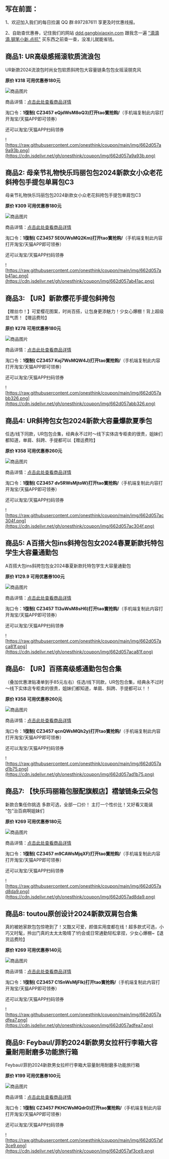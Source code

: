 ## 写在前面：

1、欢迎加入我们的每日捡漏 QQ 群:897287611 享更及时优惠线报。

2、自助查优惠券，记住我们的网站 [ddd.gangbixiaoxin.com](https://ddd.gangbixiaoxin.com) 跟我念一遍 ["滴滴滴.钢笔小新.点抗"](https://ddd.gangbixiaoxin.com) 买东西之前查一查，没准儿就能省钱。

## 商品1: UR高级感摇滚软质流浪包

UR新款2024流浪包时尚女包软质斜挎包大容量链条包包女摇滚朋克风

**原价 ¥318 可用优惠券180元**

![商品图片](https://img.alicdn.com/bao/uploaded/i4/3952701185/O1CN01QbgOva1KcmHZLXZ4w_!!0-item_pic.jpg)

商品详情：[点击此处查看商品详情](https://s.click.taobao.com/t?e=m%3D2%26s%3Dve63ET%2Bw8KBw4vFB6t2Z2ueEDrYVVa64yK8Cckff7TXLWlSKdGSYDgHeoijyuWtN5x%2BIUlGKNpXWbLW7uhxyboGvCrJWHk1%2FTyVl44vrPmd3miNKHWpinpVm%2FOAUUFw71qrpxiwMoCNxc1AtbZGVS00Ez%2BhxW97Ivd1sOMgNYosLZMqoQW%2BfuKGzo1lVxIio5aj3xmU0Oe7%2FN6npo1Zwcoq%2FVYnEnCCevSAul2KTOm4nflgASZwi8kRZCFweNJBB7pP39Pzpb%2Fg4%2BfirBrx7mM7AMx9cWAx%2BEiM%2FlSG%2FbZSIIQndMAyaIOv3%2B%2FNDyzzBU1NVKZy3ECfGDF1NzTQoPw%3D%3D&amp;union_lens=lensId:TAPI@1714226545@212abcc5_1143_18f1fdd4527_a579@01)

淘口令：**1復制( CZ3457 eQjdWsM8oQ3)打开tao寳抢购/**（手机端复制此内容打开淘宝/天猫APP即可领券）</p>

还可以淘宝/天猫APP扫码领券

![https://raw.githubusercontent.com/onesthink/coupon/main/img/662d057a9a93b.png](https://cdn.jsdelivr.net/gh/onesthink/coupon/img/662d057a9a93b.png)

## 商品2: 母亲节礼物快乐玛丽包包2024新款女小众老花斜挎包手提包单肩包C3

母亲节礼物快乐玛丽包包2024新款女小众老花斜挎包手提包单肩包C3

**原价 ¥309 可用优惠券180元**

![商品图片](https://img.alicdn.com/bao/uploaded/i4/2217464489531/O1CN01lQbnhA2KHFpYi9mpa_!!0-item_pic.jpg)

商品详情：[点击此处查看商品详情](https://s.click.taobao.com/t?e=m%3D2%26s%3D%2FoHeVbEZ4gtw4vFB6t2Z2ueEDrYVVa64yK8Cckff7TXLWlSKdGSYDgHeoijyuWtNMMgx22UI05bWbLW7uhxyboGvCrJWHk1%2FTyVl44vrPmd3miNKHWpinpVm%2FOAUUFw71qrpxiwMoCNxc1AtbZGVSzPVAKiAoAQQYbXx%2FSSWCM7NEPXytV9ALoS4zvCRUrquPQeMVxBk300rmFXHeAoDEzVTPM1xcYb%2BU3pChebJVX9%2BBfLWqLCkq0vqVkW7d34H2CXRmTBk92gbkJ5QxPS2Ci%2FKfJmqgrYAfWsUjZoD5RBzlLZiXOK49%2FHMkWFDbQ60Dseal0NfMDXJpWvVCAyWdKJn5AyUbPoV&amp;union_lens=lensId:TAPI@1714226548@210790de_1135_18f1fdd4d44_4bfc@01)

淘口令：**1復制( CZ3457 5E0UWsMQ2Km)打开tao寳抢购/**（手机端复制此内容打开淘宝/天猫APP即可领券）</p>

还可以淘宝/天猫APP扫码领券

![https://raw.githubusercontent.com/onesthink/coupon/main/img/662d057ab41ac.png](https://cdn.jsdelivr.net/gh/onesthink/coupon/img/662d057ab41ac.png)

## 商品3: 【UR】新款樱花手提包斜挎包

【赠丝巾！】可爱樱花图案，时尚百搭，让包身更添魅力！少女心爆棚！背上超级显气质！【赠运费险】

**原价 ¥278 可用优惠券180元**

![商品图片](https://img.alicdn.com/bao/uploaded/O1CN01RHYiXC1KjBoFfAP3r_!!6000000001199-0-yinhe.jpg)

商品详情：[点击此处查看商品详情](https://s.click.taobao.com/t?e=m%3D2%26s%3D3r3tfKRhvTxw4vFB6t2Z2ueEDrYVVa64yK8Cckff7TXLWlSKdGSYDgHeoijyuWtNMMgx22UI05bWbLW7uhxyboGvCrJWHk1%2FTyVl44vrPmd3miNKHWpinpVm%2FOAUUFw71qrpxiwMoCNxc1AtbZGVS00Ez%2BhxW97Ivd1sOMgNYosLZMqoQW%2BfuKGzo1lVxIio%2BuBDq5Qc6TvroMQFSj15upvQJosD35iaA%2FgSWCgERbg6VdIEiFvw8Md5czdQiDHIlbRMz6GTKAYZjQKfJ2UQf03O4wtQ3K90XXhKrcBJdMw3MIHWpyWajUOJH7rsuZ8OX0%2B3obhRTo5xKmPmpIKZsA%3D%3D&amp;union_lens=lensId:TAPI@1714226548@21365310_10de_18f1fdd50c9_e930@01)

淘口令：**1復制( CZ3457 Koj7WsMQW4J)打开tao寳抢购/**（手机端复制此内容打开淘宝/天猫APP即可领券）</p>

还可以淘宝/天猫APP扫码领券

![https://raw.githubusercontent.com/onesthink/coupon/main/img/662d057abb326.png](https://cdn.jsdelivr.net/gh/onesthink/coupon/img/662d057abb326.png)

## 商品4: UR斜挎包女包2024新款大容量爆款夏季包

任选/线下同款，UR包包合集，经典永不过时～线下实体店专柜卖的很贵，姐妹们都知道，单肩、斜跨、手提都可以【赠运费险】

**原价 ¥358 可用优惠券260元**

![商品图片](https://img.alicdn.com/i2/3952701185/O1CN01iYQbn11Kcm6iXOiTb_!!3952701185.jpg)

商品详情：[点击此处查看商品详情](https://s.click.taobao.com/t?e=m%3D2%26s%3DSMwTG2Si9Bhw4vFB6t2Z2ueEDrYVVa64yK8Cckff7TXLWlSKdGSYDgHeoijyuWtN79%2FTFaMDK6TWbLW7uhxyboGvCrJWHk1%2FTyVl44vrPmd3miNKHWpinpVm%2FOAUUFw71qrpxiwMoCNxc1AtbZGVS00Ez%2BhxW97Ivd1sOMgNYosLZMqoQW%2BfuKGzo1lVxIiorpiGgHMkqHdZ1op5HYlhV7QGEk7XGBwnMOvhMWoSf%2B4hCOd8pJnfTUvPdZTbmr5BlbRMz6GTKAYZjQKfJ2UQf03O4wtQ3K90XXhKrcBJdMzCTDNyqxpcP%2BurplHS5nTgX0%2B3obhRTo5xKmPmpIKZsA%3D%3D&amp;union_lens=lensId:TAPI@1714226549@0bbb0cf8_10df_18f1fdd53d4_289c@01)

淘口令：**1復制( CZ3457 dv5RWsMjtoW)打开tao寳抢购/**（手机端复制此内容打开淘宝/天猫APP即可领券）</p>

还可以淘宝/天猫APP扫码领券

![https://raw.githubusercontent.com/onesthink/coupon/main/img/662d057ac304f.png](https://cdn.jsdelivr.net/gh/onesthink/coupon/img/662d057ac304f.png)

## 商品5: A百搭大包ins斜挎包包女2024春夏新款托特包学生大容量通勤包

A百搭大包ins斜挎包包女2024春夏新款托特包学生大容量通勤包

**原价 ¥129.9 可用优惠券100元**

![商品图片](https://img.alicdn.com/bao/uploaded/i1/1861402016/O1CN010GBgDQ1QlNPSturNy_!!1861402016.png)

商品详情：[点击此处查看商品详情](https://s.click.taobao.com/t?e=m%3D2%26s%3D8dXzmC2DLwJw4vFB6t2Z2ueEDrYVVa64XoO8tOebS%2BfLWlSKdGSYDhf%2FwLCb91kZJ1gyddu7kN%2FWbLW7uhxyboGvCrJWHk1%2FTyVl44vrPmd3miNKHWpinpVm%2FOAUUFw71qrpxiwMoCNxc1AtbZGVS9sk1aYbEIx%2F1W995JA08bQLZMqoQW%2BfuKGzo1lVxIioVXvva1jBqbS7mQZgQDJx%2BoDj37c9FMDi8ZvO1hM1aY0N5HcPvCcaoCmPxSkOlRIRlbRMz6GTKAYZjQKfJ2UQf03O4wtQ3K90XXhKrcBJdMzliahVTSIvpakPKQBp0DJpX0%2B3obhRTo5xKmPmpIKZsA%3D%3D&amp;union_lens=lensId:TAPI@1714226550@213cb071_1121_18f1fdd574d_d4e4@01)

淘口令：**1復制( CZ3457 Tl3uWsM8sH6)打开tao寳抢购/**（手机端复制此内容打开淘宝/天猫APP即可领券）</p>

还可以淘宝/天猫APP扫码领券

![https://raw.githubusercontent.com/onesthink/coupon/main/img/662d057aca81f.png](https://cdn.jsdelivr.net/gh/onesthink/coupon/img/662d057aca81f.png)

## 商品6: 【UR】百搭高级感通勤包包合集

（叠加优惠津贴凑单到手85元左右）任选/线下同款，UR包包合集，经典永不过时～线下实体店专柜卖的很贵，姐妹们都知道，单肩、斜跨、手提都可以！！

**原价 ¥358 可用优惠券260元**

![商品图片](https://img.alicdn.com/imgextra/i3/2684772161/O1CN01q384vw1RpmqZQEzuH_!!2684772161.png)

商品详情：[点击此处查看商品详情](https://s.click.taobao.com/t?e=m%3D2%26s%3D%2FJav2gq%2FSJJw4vFB6t2Z2ueEDrYVVa64yK8Cckff7TXLWlSKdGSYDhf%2FwLCb91kZRitN3%2FurF3zWbLW7uhxyboGvCrJWHk1%2FTyVl44vrPmd3miNKHWpinpVm%2FOAUUFw71qrpxiwMoCNxc1AtbZGVS00Ez%2BhxW97Ivd1sOMgNYosLZMqoQW%2BfuKGzo1lVxIioHhFA5xDrttzUIVg1FS6vekzwViaC6MRKJuVDJ48j5jECWRXE7OdRmQEAsExmaNX0ZTjoJLf%2BziA4%2BfirBrx7mM7AMx9cWAx%2BEiM%2FlSG%2FbZRzeWWwIVrkBSLM75isQi%2BnU1NVKZy3ECfGDF1NzTQoPw%3D%3D&amp;union_lens=lensId:TAPI@1714226551@0bbb31ba_10fc_18f1fdd5a9e_80f8@01)

淘口令：**1復制( CZ3457 qcnQWsMQh2y)打开tao寳抢购/**（手机端复制此内容打开淘宝/天猫APP即可领券）</p>

还可以淘宝/天猫APP扫码领券

![https://raw.githubusercontent.com/onesthink/coupon/main/img/662d057ad1b75.png](https://cdn.jsdelivr.net/gh/onesthink/coupon/img/662d057ad1b75.png)

## 商品7: 【快乐玛丽箱包服配旗舰店】褶皱链条云朵包

新款合集任你挑选
多款可选，全部一口价！
主打一个性价比！又好看又能装
“包”治百病啊姐妹们

**原价 ¥269 可用优惠券180元**

![商品图片](https://img.alicdn.com/imgextra/i3/2278533591/O1CN01GKJwwZ1cOjDwS1Rc0_!!2278533591.png)

商品详情：[点击此处查看商品详情](https://s.click.taobao.com/t?e=m%3D2%26s%3DMsKGkjBzOL1w4vFB6t2Z2ueEDrYVVa64yK8Cckff7TXLWlSKdGSYDhf%2FwLCb91kZ8sviUM61dt3WbLW7uhxyboGvCrJWHk1%2FTyVl44vrPmd3miNKHWpinpVm%2FOAUUFw71qrpxiwMoCNxc1AtbZGVSzPVAKiAoAQQYbXx%2FSSWCM7NEPXytV9ALoS4zvCRUrquMCgWV3FKm%2FF6JXwvXJhXkQRHCGi61XF7LISTUy55vwfxEfCaEHOiHxRe49sYF2Os%2FMX4xcTP6HobkJ5QxPS2Ci%2FKfJmqgrYAfWsUjZoD5RBeQoMAIlao2I9r%2BmoZei8KDseal0NfMDXJpWvVCAyWdKJn5AyUbPoV&amp;union_lens=lensId:TAPI@1714226552@2104130b_1112_18f1fdd5de4_6165@01)

淘口令：**1復制( CZ3457 m9CAWsMjqXF)打开tao寳抢购/**（手机端复制此内容打开淘宝/天猫APP即可领券）</p>

还可以淘宝/天猫APP扫码领券

![https://raw.githubusercontent.com/onesthink/coupon/main/img/662d057ad8da9.png](https://cdn.jsdelivr.net/gh/onesthink/coupon/img/662d057ad8da9.png)

## 商品8: toutou原创设计2024新款双肩包合集

真的被她家款包包惊艳到了！又酷又可爱，颜值实用度都在线！超多款式可选，小巧又时髦，拎出门真的太太太吸晴了!约会或日常通勤轻松拿捏，少女心爆棚~【退货运费险】

**原价 ¥269 可用优惠券140元**

![商品图片](https://img.alicdn.com/imgextra/i4/3229758420/O1CN01kC8McG2C4PpCHgaCd_!!3229758420.jpg)

商品详情：[点击此处查看商品详情](https://s.click.taobao.com/t?e=m%3D2%26s%3DXMyMO8NYzd5w4vFB6t2Z2ueEDrYVVa64yK8Cckff7TXLWlSKdGSYDhf%2FwLCb91kZt4hWD5k2kjPWbLW7uhxyboGvCrJWHk1%2FTyVl44vrPmd3miNKHWpinpVm%2FOAUUFw71qrpxiwMoCNxc1AtbZGVS4GVaNLYXpKQUZXFqURcC6MLZMqoQW%2BfuKGzo1lVxIioGKn5pnR4tI1XekR%2FrfWWfjOJq28j78n6%2B04J%2FWHtyaC2ANnfVDz1hYUywMd0O3YOlbRMz6GTKAYZjQKfJ2UQf03O4wtQ3K90XXhKrcBJdMz2y8pfD7EslHX%2BcXDxXQkUX0%2B3obhRTo5xKmPmpIKZsA%3D%3D&amp;union_lens=lensId:TAPI@1714226553@2107fcdd_1151_18f1fdd62a3_8dc4@01)

淘口令：**1復制( CZ3457 C1SnWsMjFIk)打开tao寳抢购/**（手机端复制此内容打开淘宝/天猫APP即可领券）</p>

还可以淘宝/天猫APP扫码领券

![https://raw.githubusercontent.com/onesthink/coupon/main/img/662d057adfea7.png](https://cdn.jsdelivr.net/gh/onesthink/coupon/img/662d057adfea7.png)

## 商品9: Feybaul/菲豹2024新款男女拉杆行李箱大容量耐用耐磨多功能旅行箱

Feybaul/菲豹2024新款男女拉杆行李箱大容量耐用耐磨多功能旅行箱

**原价 ¥199 可用优惠券100元**

![商品图片](https://img.alicdn.com/bao/uploaded/i4/2216701265508/O1CN01Bp7dm81qYiSSncZBJ_!!0-item_pic.jpg)

商品详情：[点击此处查看商品详情](https://s.click.taobao.com/t?e=m%3D2%26s%3DNkt1MNE5hLlw4vFB6t2Z2ueEDrYVVa64yK8Cckff7TXLWlSKdGSYDhf%2FwLCb91kZxq3IhSJN6GTWbLW7uhxyboGvCrJWHk1%2FTyVl44vrPmd3miNKHWpinpVm%2FOAUUFw71qrpxiwMoCNxc1AtbZGVS3f27SS5HLzLsKdDREr4yAvNEPXytV9ALoS4zvCRUrqu0uImDI4kZlbppNRcfhvYpwXgO9j%2FB38Yu5Uj2cH3hw0ztcQD835nTh%2BiW3OmvzVgC%2BrkgH%2Bb5cUbkJ5QxPS2Ci%2FKfJmqgrYAfWsUjZoD5RCTAruIXlz%2FY6RknX4PgKUrDseal0NfMDXJpWvVCAyWdKJn5AyUbPoV&amp;union_lens=lensId:TAPI@1714226554@21087013_115e_18f1fdd661d_2578@01)

淘口令：**1復制( CZ3457 PKHCWsMQdrD)打开tao寳抢购/**（手机端复制此内容打开淘宝/天猫APP即可领券）</p>

还可以淘宝/天猫APP扫码领券

![https://raw.githubusercontent.com/onesthink/coupon/main/img/662d057af3ce9.png](https://cdn.jsdelivr.net/gh/onesthink/coupon/img/662d057af3ce9.png)

